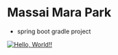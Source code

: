 # Massai Mara Park

+ spring boot gradle project

[![Hello, World!!](https://github.com/Baesukju/massai_mara_park01/actions/workflows/01helloworld.yaml/badge.svg)](https://github.com/itcen-tutor/massai_mara_park01/actions/workflows/01helloworld.yaml)
